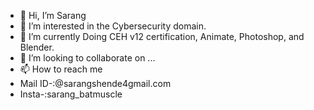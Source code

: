 - 👋 Hi, I’m Sarang 
- 👀 I’m interested in the Cybersecurity domain.
- 🌱 I’m currently Doing CEH v12 certification, Animate, Photoshop, and Blender.
- 💞️ I’m looking to collaborate on ...
- 📫 How to reach me 
- Mail ID-:@sarangshende4gmail.com
- Insta-:sarang_batmuscle

<!---
sarang4-22/sarang4-22 is a ✨ special ✨ repository because its `README.md` (this file) appears on your GitHub profile.
You can click the Preview link to take a look at your changes.
--->
